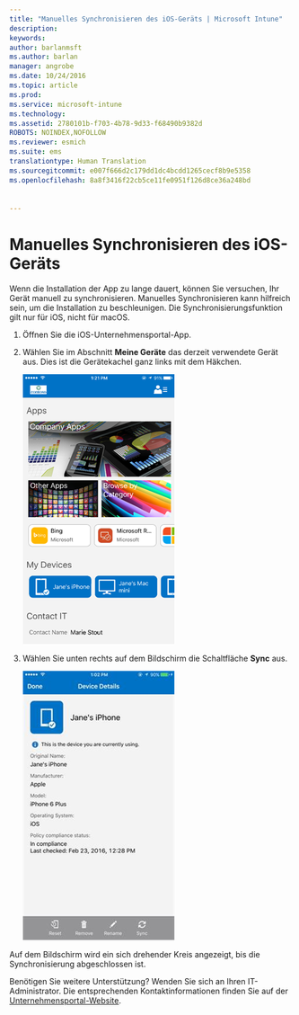 ```yaml
---
title: "Manuelles Synchronisieren des iOS-Geräts | Microsoft Intune"
description: 
keywords: 
author: barlanmsft
ms.author: barlan
manager: angrobe
ms.date: 10/24/2016
ms.topic: article
ms.prod: 
ms.service: microsoft-intune
ms.technology: 
ms.assetid: 2780101b-f703-4b78-9d33-f68490b9382d
ROBOTS: NOINDEX,NOFOLLOW
ms.reviewer: esmich
ms.suite: ems
translationtype: Human Translation
ms.sourcegitcommit: e007f666d2c179dd1dc4bcdd1265cecf8b9e5358
ms.openlocfilehash: 8a8f3416f22cb5ce11fe0951f126d8ce36a248bd


---
```



# <a name="sync-your-ios-device-manually"></a>Manuelles Synchronisieren des iOS-Geräts

Wenn die Installation der App zu lange dauert, können Sie versuchen, Ihr Gerät manuell zu synchronisieren. Manuelles Synchronisieren kann hilfreich sein, um die Installation zu beschleunigen. Die Synchronisierungsfunktion gilt nur für iOS, nicht für macOS.

1. Öffnen Sie die iOS-Unternehmensportal-App.

2. Wählen Sie im Abschnitt **Meine Geräte** das derzeit verwendete Gerät aus. Dies ist die Gerätekachel ganz links mit dem Häkchen.

    ![Der Bildschirm mit dem Abschnitt „Meine Geräte“](./media/ios-sync-1-comp-portal-apps.png)

3.  Wählen Sie unten rechts auf dem Bildschirm die Schaltfläche **Sync** aus.

    ![Gerätedetails mit der Schaltfläche „Synchronisierung“](./media/ios-sync-2-sync-button.png)

Auf dem Bildschirm wird ein sich drehender Kreis angezeigt, bis die Synchronisierung abgeschlossen ist.

Benötigen Sie weitere Unterstützung? Wenden Sie sich an Ihren IT-Administrator. Die entsprechenden Kontaktinformationen finden Sie auf der [Unternehmensportal-Website](http://portal.manage.microsoft.com).



<!--HONumber=Dec16_HO1-->


